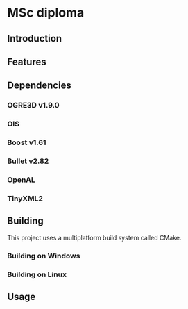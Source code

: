 # MSc diploma
## Introduction

## Features

## Dependencies
### OGRE3D v1.9.0
### OIS
### Boost v1.61
### Bullet v2.82
### OpenAL
### TinyXML2

## Building
This project uses a multiplatform build system called CMake.
### Building on Windows
### Building on Linux

## Usage